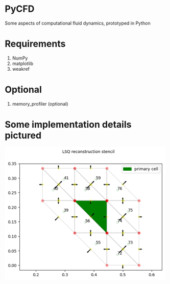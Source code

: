 # PyCFD

Some aspects of computational fluid dynamics, prototyped in Python



# Requirements

1. NumPy
2. matplotlib
3. weakref


# Optional
1. memory_profiler (optional)

# Some implementation details pictured

![LSQ gradient stencil at the cell colored in green](pics/stencil_57.png)
